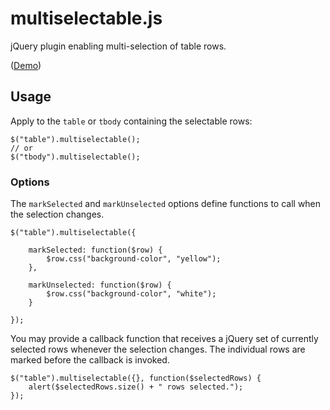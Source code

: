 multiselectable.js
==================

jQuery plugin enabling multi-selection of table rows.

([Demo](https://rawgithub.com/macu/multiselectable.js/master/demo/index.html))

Usage
-----

Apply to the `table` or `tbody` containing the selectable rows:

    $("table").multiselectable();
    // or
    $("tbody").multiselectable();

### Options

The `markSelected` and `markUnselected` options define functions to call when the selection changes.

    $("table").multiselectable({

        markSelected: function($row) {
            $row.css("background-color", "yellow");
        },

        markUnselected: function($row) {
            $row.css("background-color", "white");
        }

    });

You may provide a callback function that receives a jQuery set of currently selected rows whenever the selection changes. The individual rows are marked before the callback is invoked.

    $("table").multiselectable({}, function($selectedRows) {
        alert($selectedRows.size() + " rows selected.");
    });
